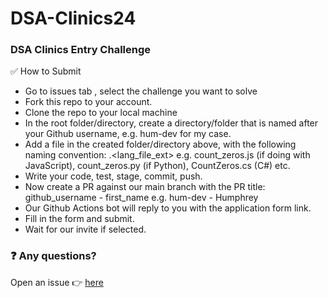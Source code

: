 # DSA-Clinics24

### DSA Clinics Entry Challenge

✅ How to Submit

- Go to issues tab , select the challenge you want to solve
- Fork this repo to your account.
- Clone the repo to your local machine
- In the root folder/directory, create a directory/folder that is named after your Github username, e.g. hum-dev for my case.
- Add a file in the created folder/directory above, with the following naming convention: <preferred file name>.<lang_file_ext> e.g. count_zeros.js (if doing with JavaScript), count_zeros.py (if Python), CountZeros.cs (C#) etc.
- Write your code, test, stage, commit, push.
- Now create a PR against our main branch with the PR title: github_username - first_name e.g. hum-dev - Humphrey
- Our Github Actions bot will reply to you with the application form link.
- Fill in the form and submit.
- Wait for our invite if selected.

### ❓ Any questions?
Open an issue 👉 [here](https://github.com/golclinics/DSA-Clinics24/issues/new)

